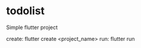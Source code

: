 # todolist

Simple flutter project

create:                 flutter create <project_name>
run:                    flutter run
